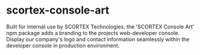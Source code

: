 # scortex-console-art
Built for internal use by SCORTEX Technologies, the 'SCORTEX Console Art' npm package adds a branding to the projects web-developer console. Display our company's logo and contact information seamlessly within the developer console in production environment.
